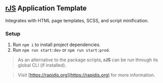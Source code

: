 ## [rJS](https://rapidjs.org) Application Template

Integrates with HTML page templates, SCSS, and script minification.

### Setup

1. Run `npm i` to install project dependencies.
2. Run `npm run start:dev` or `npm run start:prod`.

> As an alternative to the package scripts, **rJS** can be run through its global CLI (if installed).

> Visit [https://rapidjs.org](https://rapidjs.org) for more information.